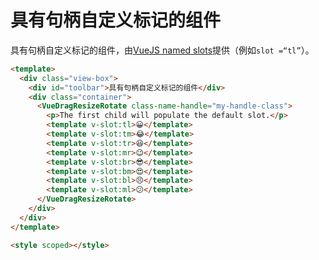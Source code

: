 # 具有句柄自定义标记的组件

具有句柄自定义标记的组件，由[VueJS named slots](https://vuejs.org/v2/guide/components-slots.html#Named-Slots)提供（例如`slot =“tl”`）。

```html
<template>
  <div class="view-box">
    <div id="toolbar">具有句柄自定义标记的组件</div>
    <div class="container">
      <VueDragResizeRotate class-name-handle="my-handle-class">
        <p>The first child will populate the default slot.</p>
        <template v-slot:tl>😀</template>
        <template v-slot:tm>😂</template>
        <template v-slot:tr>😆</template>
        <template v-slot:mr>😉</template>
        <template v-slot:br>😎</template>
        <template v-slot:bm>😍</template>
        <template v-slot:bl>😣</template>
        <template v-slot:ml>😕</template>
      </VueDragResizeRotate>
    </div>
  </div>
</template>

<style scoped></style>
```
